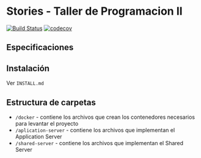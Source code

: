 # Stories - Taller de Programacion II


[![Build Status](https://travis-ci.org/juanmzaragoza/tp-taller2.svg?branch=master)](https://travis-ci.org/juanmzaragoza/tp-taller2.svg?branch=master)
[![codecov](https://codecov.io/gh/juanmzaragoza/tp-taller2/branch/master/graph/badge.svg)](https://codecov.io/gh/juanmzaragoza/tp-taller2)

## Especificaciones

## Instalación

Ver `INSTALL.md`

## Estructura de carpetas

* `/docker` - contiene los archivos que crean los contenedores necesarios para levantar el proyecto
* `/aplication-server` - contiene los archivos que implementan el Application Server
* `/shared-server` - contiene los archivos que implementan el Shared Server
